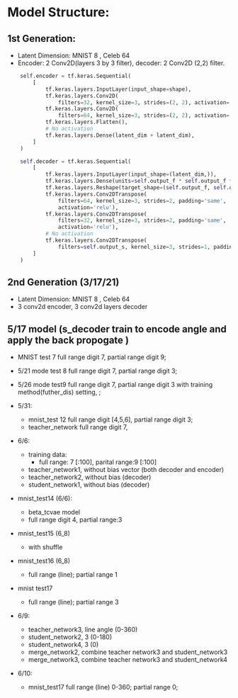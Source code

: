 # Model Structure:

## 1st Generation:
-  Latent Dimension: MNIST 8  , Celeb 64 
- Encoder: 2 Conv2D(layers 3 by 3 filter), decoder: 2 Conv2D (2,2) filter.
```python
    self.encoder = tf.keras.Sequential(
        [
            tf.keras.layers.InputLayer(input_shape=shape),
            tf.keras.layers.Conv2D(
                filters=32, kernel_size=3, strides=(2, 2), activation='relu'),
            tf.keras.layers.Conv2D(
                filters=64, kernel_size=3, strides=(2, 2), activation='relu'),
            tf.keras.layers.Flatten(),
            # No activation
            tf.keras.layers.Dense(latent_dim + latent_dim),
        ]
    )

    self.decoder = tf.keras.Sequential(
        [
            tf.keras.layers.InputLayer(input_shape=(latent_dim,)),
            tf.keras.layers.Dense(units=self.output_f * self.output_f *32, activation=tf.nn.relu),
            tf.keras.layers.Reshape(target_shape=(self.output_f, self.output_f, 32)),
            tf.keras.layers.Conv2DTranspose(
                filters=64, kernel_size=3, strides=2, padding='same',
                activation='relu'),
            tf.keras.layers.Conv2DTranspose(
                filters=32, kernel_size=3, strides=2, padding='same',
                activation='relu'),
            # No activation
            tf.keras.layers.Conv2DTranspose(
                filters=self.output_s, kernel_size=3, strides=1, padding='same'),
        ]
    )

```

## 2nd Generation (3/17/21)
-  Latent Dimension: MNIST 8  , Celeb 64 
-  3 conv2d encoder, 3 conv2d layers decoder

## 5/17 model (s_decoder train to encode angle and apply the back propogate )
- MNIST test 7 full range digit 7, partial range digit 9;
- 5/21 mode test 8 full range digit 7, partial range digit 3; 
- 5/26 mode test9 full range digit 7, partial range digit 3 with training method(futher_dis) setting, ;
- 5/31: 
    - mnist_test 12 full range digit [4,5,6], partial range digit 3;
    - teacher_network full range digit 7,
- 6/6:
    - training data:
        -   full range: 7 [:100], parital range:9 [:100] 
    - teacher_network1, without bias vector (both decoder and encoder)
    - teacher_network2, without bias (decoder) 
    - student_network1, without bias (decoder)
    
- mnist_test14 (6/6):
    - beta_tcvae model
    - full range digit 4, partial range:3
- mnist_test15 (6_8)
    - with shuffle 
    
- mnist_test16 (6_8)
    - full range (line); partial range 1
- mnist test17
    - full range (line); partial range 3
    
- 6/9:
    - teacher_network3, line angle (0-360)
    - student_network2, 3 (0-180)
    - student_network4, 3 (0)
    - merge_network2, combine teacher network3 and student_network3
    - merge_network3, combine teacher network3 and student_network4
    
- 6/10:
    - mnist_test17 full range (line) 0-360; partial range 0;